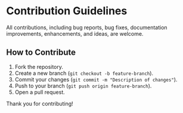 # Contribution Guidelines

All contributions, including bug reports, bug fixes, documentation improvements, enhancements, and ideas, are welcome.

## How to Contribute
1. Fork the repository.
2. Create a new branch (`git checkout -b feature-branch`).
3. Commit your changes (`git commit -m "Description of changes"`).
4. Push to your branch (`git push origin feature-branch`).
5. Open a pull request.

Thank you for contributing!
